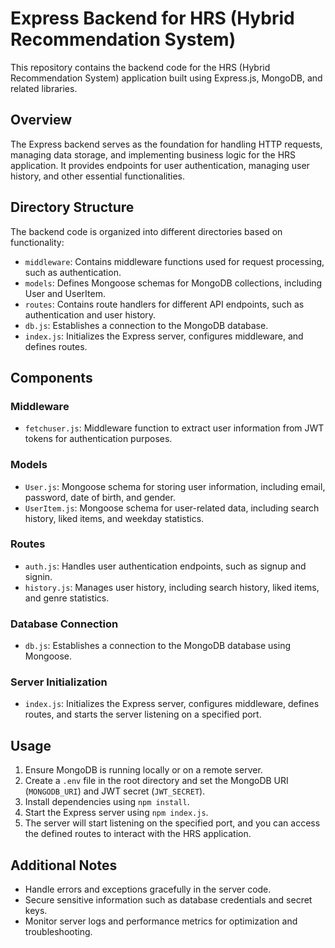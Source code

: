 # Express Backend for HRS (Hybrid Recommendation System)

This repository contains the backend code for the HRS (Hybrid Recommendation System) application built using Express.js, MongoDB, and related libraries.

## Overview

The Express backend serves as the foundation for handling HTTP requests, managing data storage, and implementing business logic for the HRS application. It provides endpoints for user authentication, managing user history, and other essential functionalities.

## Directory Structure

The backend code is organized into different directories based on functionality:

- `middleware`: Contains middleware functions used for request processing, such as authentication.
- `models`: Defines Mongoose schemas for MongoDB collections, including User and UserItem.
- `routes`: Contains route handlers for different API endpoints, such as authentication and user history.
- `db.js`: Establishes a connection to the MongoDB database.
- `index.js`: Initializes the Express server, configures middleware, and defines routes.

## Components

### Middleware

- `fetchuser.js`: Middleware function to extract user information from JWT tokens for authentication purposes.

### Models

- `User.js`: Mongoose schema for storing user information, including email, password, date of birth, and gender.
- `UserItem.js`: Mongoose schema for user-related data, including search history, liked items, and weekday statistics.

### Routes

- `auth.js`: Handles user authentication endpoints, such as signup and signin.
- `history.js`: Manages user history, including search history, liked items, and genre statistics.

### Database Connection

- `db.js`: Establishes a connection to the MongoDB database using Mongoose.

### Server Initialization

- `index.js`: Initializes the Express server, configures middleware, defines routes, and starts the server listening on a specified port.

## Usage

1. Ensure MongoDB is running locally or on a remote server.
2. Create a `.env` file in the root directory and set the MongoDB URI (`MONGODB_URI`) and JWT secret (`JWT_SECRET`).
3. Install dependencies using `npm install`.
4. Start the Express server using `npm index.js`.
5. The server will start listening on the specified port, and you can access the defined routes to interact with the HRS application.

## Additional Notes

- Handle errors and exceptions gracefully in the server code.
- Secure sensitive information such as database credentials and secret keys.
- Monitor server logs and performance metrics for optimization and troubleshooting.

